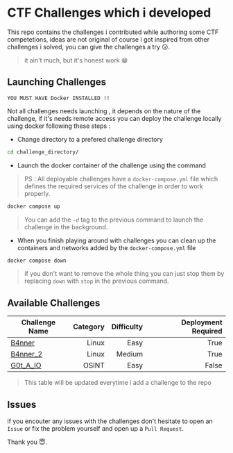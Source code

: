 # CTF Challenges which i developed
This repo contains the challenges i contributed while authoring some CTF competetions, ideas are not original of course i got inspired from other challenges i solved, you can give the challenges a try 😗.

> it ain't much, but it's honest work 😁

## Launching Challenges
`YOU MUST HAVE Docker INSTALLED !!`

Not all challenges needs launching , it depends on the nature of the challenge, if it's needs remote access you can deploy the challenge locally using docker following these steps :

- Change directory to a prefered challenge directory

```bash
cd challenge_directory/
```
- Launch the docker container of the challenge using the command
> PS : All deployable challenges have a `docker-compose.yml` file which defines the required services of the challenge in order to work properly.
```bash
docker compose up
```
> You can add the _`-d`_ tag to the previous command to launch the challenge in the background.

- When you finish playing around with challenges you can clean up the containers and networks added by the `docker-compose.yml` file
```bash
docker compose down
```
> if you don't want to remove the whole thing you can just stop them by replacing `down` with `stop` in the previous command.

## Available Challenges

|Challenge Name|Category|Difficulty|Deployment Required|
|-|-:|-:|-:|
|[B4nner](challenges/B4nner)|Linux|Easy|True
|[B4nner_2](challenges/B4nner_2)|Linux|Medium|True
|[G0t_A_IO](challenges/G0t_A_IO)|OSINT|Easy|False

> This table will be updated everytime i add a challenge to the repo

## Issues
if you encouter any issues with the challenges don't hesitate to open an `Issue` or fix the problem yourself and open up a `Pull Request`.

Thank you 😇.